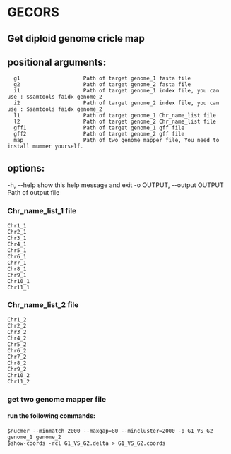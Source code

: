 # GECORS
## Get diploid genome cricle map 

## positional arguments:
```
  g1                    Path of target genome_1 fasta file
  g2                    Path of target genome_2 fasta file
  i1                    Path of target genome_1 index file, you can use : $samtools faidx genome_2
  i2                    Path of target genome_2 index file, you can use : $samtools faidx genome_2
  l1                    Path of target genome_1 Chr_name_list file
  l2                    Path of target genome_2 Chr_name_list file
  gff1                  Path of target genome_1 gff file
  gff2                  Path of target genome_2 gff file
  map                   Path of two genome mapper file, You need to install mummer yourself.
```
## options:
  -h, --help            show this help message and exit
  -o OUTPUT, --output OUTPUT
                        Path of output file

### Chr_name_list_1 file
```
Chr1_1
Chr2_1
Chr3_1
Chr4_1
Chr5_1
Chr6_1
Chr7_1
Chr8_1
Chr9_1
Chr10_1
Chr11_1
```

### Chr_name_list_2 file
```
Chr1_2
Chr2_2
Chr3_2
Chr4_2
Chr5_2
Chr6_2
Chr7_2
Chr8_2
Chr9_2
Chr10_2
Chr11_2
```

### get two genome mapper file
#### run the following commands:
```
$nucmer --minmatch 2000 --maxgap=80 --mincluster=2000 -p G1_VS_G2 genome_1 genome_2
$show-coords -rcl G1_VS_G2.delta > G1_VS_G2.coords
```
